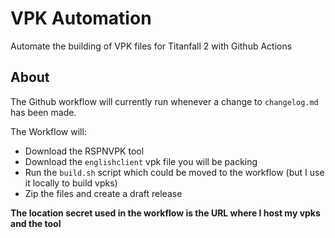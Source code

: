 # VPK Automation

Automate the building of VPK files for Titanfall 2 with Github Actions

## About

The Github workflow will currently run whenever a change to `changelog.md` has been made.

The Workflow will:

- Download the RSPNVPK tool
- Download the `englishclient` vpk file you will be packing
- Run the `build.sh` script which could be moved to the workflow (but I use it locally to build vpks)
- Zip the files and create a draft release

**The location secret used in the workflow is the URL where I host my vpks and the tool**
